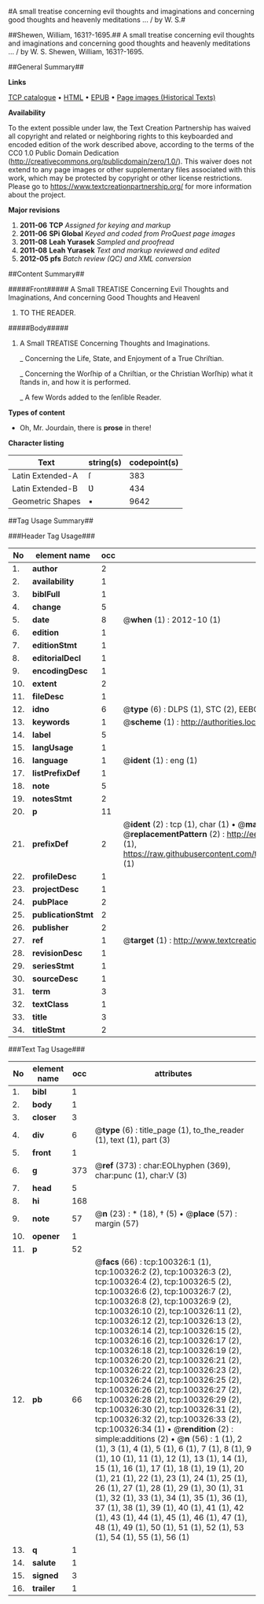 #A small treatise concerning evil thoughts and imaginations and concerning good thoughts and heavenly meditations ... / by W. S.#

##Shewen, William, 1631?-1695.##
A small treatise concerning evil thoughts and imaginations and concerning good thoughts and heavenly meditations ... / by W. S.
Shewen, William, 1631?-1695.

##General Summary##

**Links**

[TCP catalogue](http://www.ota.ox.ac.uk/tcp/)  • 
[HTML](http://tei.it.ox.ac.uk/tcp/Texts-HTML/free/A59/A59954.html)  • 
[EPUB](http://tei.it.ox.ac.uk/tcp/Texts-EPUB/free/A59/A59954.epub) • 
[Page images (Historical Texts)](https://historicaltexts.jisc.ac.uk/eebo-13567415e)

**Availability**

To the extent possible under law, the Text Creation Partnership has waived all copyright and related or neighboring rights to this keyboarded and encoded edition of the work described above, according to the terms of the CC0 1.0 Public Domain Dedication (http://creativecommons.org/publicdomain/zero/1.0/). This waiver does not extend to any page images or other supplementary files associated with this work, which may be protected by copyright or other license restrictions. Please go to https://www.textcreationpartnership.org/ for more information about the project.

**Major revisions**

1. __2011-06__ __TCP__ *Assigned for keying and markup*
1. __2011-06__ __SPi Global__ *Keyed and coded from ProQuest page images*
1. __2011-08__ __Leah Yurasek__ *Sampled and proofread*
1. __2011-08__ __Leah Yurasek__ *Text and markup reviewed and edited*
1. __2012-05__ __pfs__ *Batch review (QC) and XML conversion*

##Content Summary##

#####Front#####
A Small TREATISE Concerning Evil Thoughts and Imaginations, And concerning Good Thoughts and Heavenl
1. TO THE READER.

#####Body#####

1. A Small TREATISE Concerning Thoughts and Imaginations.

    _ Concerning the Life, State, and Enjoyment of a True Chriſtian.

    _ Concerning the Worſhip of a Chriſtian, or the Christian Worſhip) what it ſtands in, and how it is performed.

    _ A few Words added to the ſenſible Reader.

**Types of content**

  * Oh, Mr. Jourdain, there is **prose** in there!

**Character listing**


|Text|string(s)|codepoint(s)|
|---|---|---|
|Latin Extended-A|ſ|383|
|Latin Extended-B|Ʋ|434|
|Geometric Shapes|▪|9642|

##Tag Usage Summary##

###Header Tag Usage###

|No|element name|occ|attributes|
|---|---|---|---|
|1.|__author__|2||
|2.|__availability__|1||
|3.|__biblFull__|1||
|4.|__change__|5||
|5.|__date__|8| @__when__ (1) : 2012-10 (1)|
|6.|__edition__|1||
|7.|__editionStmt__|1||
|8.|__editorialDecl__|1||
|9.|__encodingDesc__|1||
|10.|__extent__|2||
|11.|__fileDesc__|1||
|12.|__idno__|6| @__type__ (6) : DLPS (1), STC (2), EEBO-CITATION (1), OCLC (1), VID (1)|
|13.|__keywords__|1| @__scheme__ (1) : http://authorities.loc.gov/ (1)|
|14.|__label__|5||
|15.|__langUsage__|1||
|16.|__language__|1| @__ident__ (1) : eng (1)|
|17.|__listPrefixDef__|1||
|18.|__note__|5||
|19.|__notesStmt__|2||
|20.|__p__|11||
|21.|__prefixDef__|2| @__ident__ (2) : tcp (1), char (1)  •  @__matchPattern__ (2) : ([0-9\-]+):([0-9IVX]+) (1), (.+) (1)  •  @__replacementPattern__ (2) : http://eebo.chadwyck.com/downloadtiff?vid=$1&page=$2 (1), https://raw.githubusercontent.com/textcreationpartnership/Texts/master/tcpchars.xml#$1 (1)|
|22.|__profileDesc__|1||
|23.|__projectDesc__|1||
|24.|__pubPlace__|2||
|25.|__publicationStmt__|2||
|26.|__publisher__|2||
|27.|__ref__|1| @__target__ (1) : http://www.textcreationpartnership.org/docs/. (1)|
|28.|__revisionDesc__|1||
|29.|__seriesStmt__|1||
|30.|__sourceDesc__|1||
|31.|__term__|3||
|32.|__textClass__|1||
|33.|__title__|3||
|34.|__titleStmt__|2||


###Text Tag Usage###

|No|element name|occ|attributes|
|---|---|---|---|
|1.|__bibl__|1||
|2.|__body__|1||
|3.|__closer__|3||
|4.|__div__|6| @__type__ (6) : title_page (1), to_the_reader (1), text (1), part (3)|
|5.|__front__|1||
|6.|__g__|373| @__ref__ (373) : char:EOLhyphen (369), char:punc (1), char:V (3)|
|7.|__head__|5||
|8.|__hi__|168||
|9.|__note__|57| @__n__ (23) : * (18), † (5)  •  @__place__ (57) : margin (57)|
|10.|__opener__|1||
|11.|__p__|52||
|12.|__pb__|66| @__facs__ (66) : tcp:100326:1 (1), tcp:100326:2 (2), tcp:100326:3 (2), tcp:100326:4 (2), tcp:100326:5 (2), tcp:100326:6 (2), tcp:100326:7 (2), tcp:100326:8 (2), tcp:100326:9 (2), tcp:100326:10 (2), tcp:100326:11 (2), tcp:100326:12 (2), tcp:100326:13 (2), tcp:100326:14 (2), tcp:100326:15 (2), tcp:100326:16 (2), tcp:100326:17 (2), tcp:100326:18 (2), tcp:100326:19 (2), tcp:100326:20 (2), tcp:100326:21 (2), tcp:100326:22 (2), tcp:100326:23 (2), tcp:100326:24 (2), tcp:100326:25 (2), tcp:100326:26 (2), tcp:100326:27 (2), tcp:100326:28 (2), tcp:100326:29 (2), tcp:100326:30 (2), tcp:100326:31 (2), tcp:100326:32 (2), tcp:100326:33 (2), tcp:100326:34 (1)  •  @__rendition__ (2) : simple:additions (2)  •  @__n__ (56) : 1 (1), 2 (1), 3 (1), 4 (1), 5 (1), 6 (1), 7 (1), 8 (1), 9 (1), 10 (1), 11 (1), 12 (1), 13 (1), 14 (1), 15 (1), 16 (1), 17 (1), 18 (1), 19 (1), 20 (1), 21 (1), 22 (1), 23 (1), 24 (1), 25 (1), 26 (1), 27 (1), 28 (1), 29 (1), 30 (1), 31 (1), 32 (1), 33 (1), 34 (1), 35 (1), 36 (1), 37 (1), 38 (1), 39 (1), 40 (1), 41 (1), 42 (1), 43 (1), 44 (1), 45 (1), 46 (1), 47 (1), 48 (1), 49 (1), 50 (1), 51 (1), 52 (1), 53 (1), 54 (1), 55 (1), 56 (1)|
|13.|__q__|1||
|14.|__salute__|1||
|15.|__signed__|3||
|16.|__trailer__|1||
